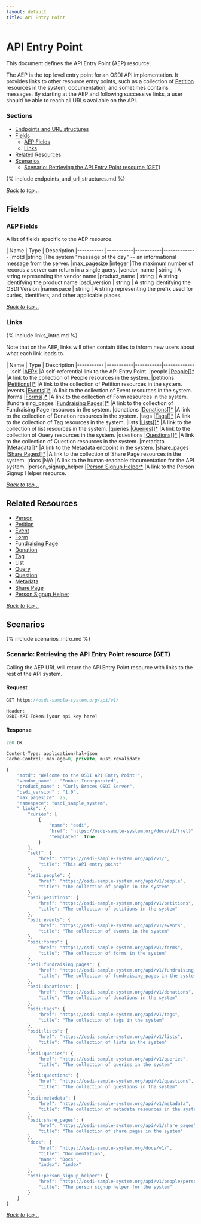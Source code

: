 ```yaml
---
layout: default
title: API Entry Point
---
```


# API Entry Point

This document defines the API Entry Point (AEP) resource. 

The AEP is the top level entry point for an OSDI API implementation. It provides links to other resource entry points, such as a collection of [Petition](petitions.html) resources in the system, documentation, and sometimes contains messages. By starting at the AEP and following successive links, a user should be able to reach all URLs available on the API.


### Sections

* [Endpoints and URL structures](#endpoints-and-url-structures)
* [Fields](#fields)
    * [AEP Fields](#aep-fields)  
    * [Links](#links)
* [Related Resources](#related-resources)
* [Scenarios](#scenarios)
    * [Scenario: Retrieving the API Entry Point resource (GET)](#scenario-retrieving-the-api-entry-point-resource-get)


{% include endpoints_and_url_structures.md %}

_[Back to top...](#)_


## Fields


### AEP Fields

A list of fields specific to the AEP resource.

| Name          | Type      | Description
|-----------    |-----------|-----------|--------------
|motd		|string     |The system "message of the day" -- an informational message from the server.
|max_pagesize				|integer		|The maximum number of records a server can return in a single query. 
|vendor_name    | string    | A string representing the vendor name
|product_name   | string    | A string identifying the product name
|osdi_version	| string	| A string identifying the OSDI Version
|namespace      | string    | A string representing the prefix used for curies, identifiers, and other applicable places.

_[Back to top...](#)_

### Links

{% include links_intro.md %}

Note that on the AEP, links will often contain titles to inform new users about what each link leads to. 

| Name          | Type      | Description
|-----------    |-----------|-----------|--------------
|self			|[AEP*](aep.html)	|A self-referential link to the API Entry Point.
|people		|[People[]*](people.html)  		|A link to the collection of People resources in the system.
|petitions		|[Petitions[]*](petitions.html)  		|A link to the collection of Petition resources in the system.
|events		|[Events[]*](events.html)  		|A link to the collection of Event resources in the system.
|forms		|[Forms[]*](forms.html)  		|A link to the collection of Form resources in the system.
|fundraising_pages		|[Fundraising Pages[]*](fundraising_pages.html)  		|A link to the collection of Fundraising Page resources in the system.
|donations		|[Donations[]*](donations.html)  		|A link to the collection of Donation resources in the system.
|tags		|[Tags[]*](tags.html)  		|A link to the collection of Tag resources in the system.
|lists		|[Lists[]*](lists.html)  		|A link to the collection of list resources in the system.
|queries		|[Queries[]*](queries.html)  		|A link to the collection of Query resources in the system.
|questions		|[Questions[]*](questions.html)  		|A link to the collection of Question resources in the system.
|metadata		|[Metadata[]*](metadata.html)  			|A link to the Metadata endpoint in the system.
|share_pages		|[Share Pages[]*](share_pages.html)  		|A link to the collection of Share Page resources in the system.
|docs		|N/A  		|A link to the human-readable documentation for the API system.
|person_signup_helper		|[Person Signup Helper*](person_signup.html)  		|A link to the Person Signup Helper resource.

_[Back to top...](#)_


## Related Resources

* [Person](people.html)
* [Petition](petitions.html)
* [Event](events.html)
* [Form](forms.html)
* [Fundraising Page](fundraising_pages.html)
* [Donation](donations.html)
* [Tag](tags.html)
* [List](lists.html)
* [Query](queries.html)
* [Question](questions.html)
* [Metadata](metadata.html)
* [Share Page](share_pages.html)
* [Person Signup Helper](person_signup.html)

_[Back to top...](#)_

## Scenarios

{% include scenarios_intro.md %}

### Scenario: Retrieving the API Entry Point resource (GET)

Calling the AEP URL will return the API Entry Point resource with links to the rest of the API system.

#### Request

```javascript
GET https://osdi-sample-system.org/api/v1/

Header:
OSDI-API-Token:[your api key here]
```

#### Response

```javascript
200 OK

Content-Type: application/hal+json
Cache-Control: max-age=0, private, must-revalidate

{
    "motd": "Welcome to the OSDI API Entry Point!",
    "vendor_name" : "Foobar Incorporated",
    "product_name" : "Curly Braces OSDI Server",
	"osdi_version" : "1.0",
    "max_pagesize": 25,
    "namespace": "osdi_sample_system",
    "_links": {
        "curies": [
            {
                "name": "osdi",
                "href": "https://osdi-sample-system.org/docs/v1/{rel}",
                "templated": true
            }
        ],
        "self": {
            "href": "https://osdi-sample-system.org/api/v1/",
            "title": "This API entry point"
        },
        "osdi:people": {
            "href": "https://osdi-sample-system.org/api/v1/people",
            "title": "The collection of people in the system"
        },
        "osdi:petitions": {
            "href": "https://osdi-sample-system.org/api/v1/petitions",
            "title": "The collection of petitions in the system"
        },
        "osdi:events": {
            "href": "https://osdi-sample-system.org/api/v1/events",
            "title": "The collection of events in the system"
        },
        "osdi:forms": {
            "href": "https://osdi-sample-system.org/api/v1/forms",
            "title": "The collection of forms in the system"
        },
        "osdi:fundraising_pages": {
            "href": "https://osdi-sample-system.org/api/v1/fundraising_pages",
            "title": "The collection of fundraising_pages in the system"
        },
        "osdi:donations": {
            "href": "https://osdi-sample-system.org/api/v1/donations",
            "title": "The collection of donations in the system"
        },
        "osdi:tags": {
            "href": "https://osdi-sample-system.org/api/v1/tags",
            "title": "The collection of tags in the system"
        },
        "osdi:lists": {
            "href": "https://osdi-sample-system.org/api/v1/lists",
            "title": "The collection of lists in the system"
        },
        "osdi:queries": {
            "href": "https://osdi-sample-system.org/api/v1/queries",
            "title": "The collection of queries in the system"
        },
        "osdi:questions": {
            "href": "https://osdi-sample-system.org/api/v1/questions",
            "title": "The collection of questions in the system"
        },
        "osdi:metadata": {
            "href": "https://osdi-sample-system.org/api/v1/metadata",
            "title": "The collection of metadata resources in the system"
        },	
        "osdi:share_pages": {
            "href": "https://osdi-sample-system.org/api/v1/share_pages",
            "title": "The collection of share pages in the system"
        },
        "docs": {
            "href": "https://osdi-sample-system.org/docs/v1/",
            "title": "Documentation",
            "name": "Docs",
            "index": "index"
        },
        "osdi:person_signup_helper": {
            "href": "https://osdi-sample-system.org/api/v1/people/person_signup",
            "title": "The person signup helper for the system"
        }
    }
}

```	

_[Back to top...](#)_
